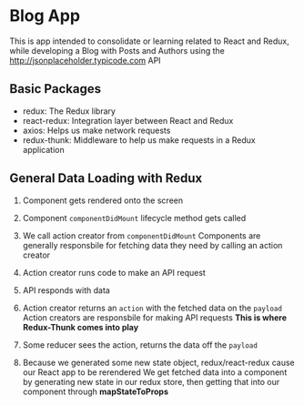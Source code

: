 # Blog App

This is app intended to consolidate or learning related to React and Redux, while developing a Blog with Posts and Authors using the http://jsonplaceholder.typicode.com API

## Basic Packages

- redux: The Redux library
- react-redux: Integration layer between React and Redux
- axios: Helps us make network requests
- redux-thunk: Middleware to help us make requests in a Redux application

## General Data Loading with Redux

1. Component gets rendered onto the screen
2. Component `componentDidMount` lifecycle method gets called
3. We call action creator from `componentDidMount`
   Components are generally responsbile for fetching data they need by calling an action creator

4. Action creator runs code to make an API request
5. API responds with data
6. Action creator returns an `action` with the fetched data on the `payload`
   Action creators are responsbile for making API requests
   **This is where Redux-Thunk comes into play**

7. Some reducer sees the action, returns the data off the `payload`
8. Because we generated some new state object, redux/react-redux cause our React app to be rerendered
   We get fetched data into a component by generating new state in our redux store, then getting that into our component through **mapStateToProps**
